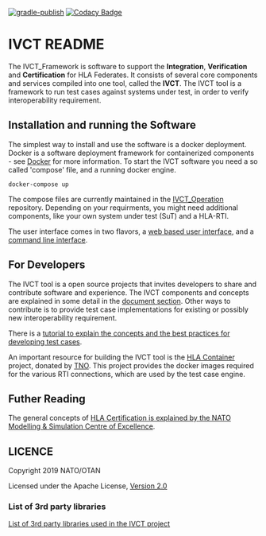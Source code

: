 [![gradle-publish](https://github.com/IVCTool/IVCT_TestSuiteDevelopment/actions/workflows/gradle-publish.yml/badge.svg)](https://github.com/IVCTool/IVCT_TestSuiteDevelopment/actions/workflows/gradle-publish.yml) [![Codacy Badge](https://api.codacy.com/project/badge/Grade/6e7de55a30f049fc917533292a2d35d4)](https://www.codacy.com/gh/IVCTool/IVCT_Framework?utm_source=github.com&amp;utm_medium=referral&amp;utm_content=IVCTool/IVCT_Framework&amp;utm_campaign=Badge_Grade)

# IVCT README

The IVCT_Framework is software to support the **Integration**, **Verification** and **Certification** for HLA Federates. It consists of several core components and services compiled into one tool, called  the **IVCT**. The IVCT tool is a framework to run test cases against systems under test, in order to verify interoperability requirement.

## Installation and running the Software

The simplest way to install and use the software is a docker deployment. Docker is a software deployment framework for containerized components - see [Docker](https://www.docker.com/) for more information. To start the IVCT software you need a so called 'compose' file, and a running docker engine.

    docker-compose up

The compose files are currently maintained in the [IVCT_Operation](https://github.com/IVCTool/IVCT_Compositions) repository. Depending on your requirments, you might need additional components, like your own system under test (SuT) and a HLA-RTI.

The user interface comes in two flavors, a [web based user interface](docs/src/4-5-GUI.adoc), and a [command line interface](docs/src/4-3-commandlinetool.adoc).

## For Developers

The IVCT tool is a open source projects that invites developers to share and contribute software and experience. The IVCT components and concepts are explained in some detail in the [document section](docs/src/Home.adoc). Other ways to contribute is to provide test case implementations for existing or possibly new interoperability requirement.

There is a [tutorial to explain the concepts and the best practices for developing test cases](https://github.com/IVCTool/IVCT_TestSuiteDevelopment).

An important resource for building the IVCT tool is the [HLA Container](https://github.com/hlacontainers) project, donated by [TNO](https://www.tno.nl/en/). This project provides the docker images required for the various RTI connections, which are used by the test case engine.  

## Futher Reading

The general concepts of [HLA Certification is explained by the NATO Modelling & Simulation Centre of Excellence](https://www.mscoe.org/nato-hla-certification-home/).

## LICENCE

Copyright 2019 NATO/OTAN

Licensed under the Apache License, [Version 2.0](http://www.apache.org/licenses/LICENSE-2.0)

### List of 3rd party libraries

[List of 3rd party libraries used in the IVCT project](docs/src/7-3rdparty-libraries.adoc)
